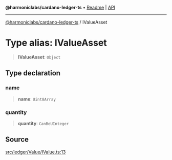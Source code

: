 **@harmoniclabs/cardano-ledger-ts** • [Readme](../Introduction.md) \| [API](../globals.md)

***

[@harmoniclabs/cardano-ledger-ts](../Introduction.md) / IValueAsset

# Type alias: IValueAsset

> **IValueAsset**: `Object`

## Type declaration

### name

> **name**: `Uint8Array`

### quantity

> **quantity**: `CanBeUInteger`

## Source

[src/ledger/Value/IValue.ts:13](https://github.com/HarmonicLabs/cardano-ledger-ts/blob/d1659b0/src/ledger/Value/IValue.ts#L13)

